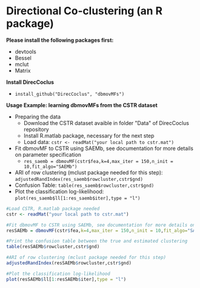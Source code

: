 # Directional Co-clustering (an R package)

**Please install the following packages first:**
- devtools
- Bessel 
- mclut
- Matrix

**Install DirecCoclus**
- ```install_github("DirecCoclus", "dbmovMFs")```

**Usage Example: learning dbmovMFs from the CSTR dataset**
- Preparing the data
  - Download the CSTR dataset avaible in folder "Data" of DirecCoclus repository
  - Install R.matlab package, necessary for the next step
  - Load data: ```cstr <- readMat("your local path to cstr.mat")```
- Fit dbmovMF to CSTR using SAEMb, see documentation for more details on parameter specification
  - ```res_saemb = dbmovMF(cstr$fea,k=4,max_iter = 150,n_init = 10,fit_algo="SAEMb")```
- ARI of row clustering (mclust package needed for this step): ```adjustedRandIndex(res_saemb$rowcluster,cstr$gnd)```
- Confusion Table: ```table(res_saemb$rowcluster,cstr$gnd)```
- Plot the classification log-likelihood: ```plot(res_saemb$ll[1:res_saemb$iter],type = "l")```



```R
#Load CSTR, R.matlab package needed
cstr <- readMat("your local path to cstr.mat")

#Fit dbmovMF to CSTR using SAEMb, see documentation for more details on parameter specification 
resSAEMb = dbmovMF(cstr$fea,k=4,max_iter = 150,n_init = 10,fit_algo="SAEMb")

#Print the confusion table between the true and estimated clustering
table(resSAEMb$rowcluster,cstr$gnd)

#ARI of row clustering (mclust package needed for this step)
adjustedRandIndex(resSAEMb$rowcluster,cstr$gnd)

#Plot the classification log-likelihood
plot(resSAEMb$ll[1:resSAEMb$iter],type = "l")
```
